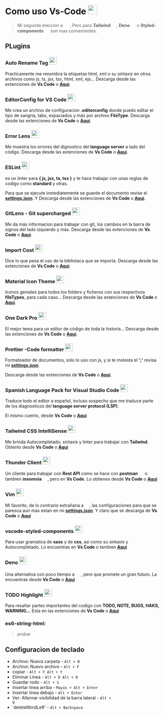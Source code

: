# Como uso Vs-Code <img style="height: 30px" src="../assets/visual-studio-code-icon.png">

> Mi segunda eleccion a <img style="height: 15px" src="../assets/Nvim-complete.png">
> , Pero para **Tailwind** <img style="height: 15px" src="../assets/tailwind-css-icon.png">,
> **Deno** <img style="height: 15px" src="../assets/deno.png"> o
> **Styled-components** <img style="height: 15px" src="../assets/styled-icon.png"> son mas convenientes.

## PLugins

### Auto Rename Tag <img style="height: 25px" src="../assets/icon-auto-rename-tag.png">

Practicamente me renombra la etiquetas html, xml o su sintaxis en otros archivos como js, ts, jsx, tsx, html, xml, ejs...
Descarga desde las extenciones de **Vs Code** o [**Aqui**](https://marketplace.visualstudio.com/items?itemName=formulahendry.auto-rename-tag).

### EditorConfig for VS Code <img style="height: 25px" src="../assets/icon-editorconfig.png">

Me crea un archivo de configuracion **.editorconfig** donde puedo editar el tipo de sangria, tabs, espaciados y más por archivo **FileType**.
Descarga desde las extenciones de **Vs Code** o [**Aqui**](https://marketplace.visualstudio.com/items?itemName=EditorConfig.EditorConfig).

### Error Lens <img style="height: 25px" src="../assets/icon-error-lens.png">

Me muestra los errores del dignostico del **language server** a lado del código.
Descarga desde las extenciones de **Vs Code** o [**Aqui**](https://marketplace.visualstudio.com/items?itemName=usernamehw.errorlens).

### ESLint <img style="height: 25px" src="../assets/eslint-icon.png">

es un linter para **{ js, jsx, ts, tsx }** y te hace trabajar con unas reglas de codigo como **standard** y otras.

Para que se ejecute inmediatemente se guarde el documento revise el [**settings.json**](./settings.json).
Y Descarga desde las extenciones de **Vs Code** o [**Aqui**](https://marketplace.visualstudio.com/items?itemName=dbaeumer.vscode-eslint).

### GitLens - Git supercharged <img style="height: 25px" src="../assets/icon-git-lens.png">

Me da más informacion para trabajar con git, los cambios en la barra de signos del lado izquierdo y más.
Descarga desde las extenciones de **Vs Code** o [**Aqui**](https://marketplace.visualstudio.com/items?itemName=eamodio.gitlens).

### Import Cost <img style="height: 25px" src="../assets/icon-import-cost.png">

Dice lo que pesa el uso de la bibliotaca que se importa.
Descarga desde las extenciones de **Vs Code** o [**Aqui**](https://marketplace.visualstudio.com/items?itemName=wix.vscode-import-cost).

### Material Icon Theme <img style="height: 25px" src="../assets/icon-material-icon-theme.png">

Iconos geniales para todos los folders y ficheros con sus respectivos **fileTypes**, para cada caso...
Descarga desde las extenciones de **Vs Code** o [**Aqui**](https://marketplace.visualstudio.com/items?itemName=PKief.material-icon-theme).

### One Dark Pro <img style="height: 25px" src="../assets/icon-one-dark-pro.png">

El mejor tema para un editor de código de toda la historia...
Descarga desde las extenciones de **Vs Code** o [**Aqui**](https://marketplace.visualstudio.com/items?itemName=zhuangtongfa.Material-theme).

### Prettier -Code formatter <img style="height: 25px" src="../assets/icon-prettier.png">

Formateador de documentos, solo lo uso con js, y si te molesta el **';'** revisa mi [**settings.json**](./settings.json).

Descarga desde las extenciones de **Vs Code** o [**Aqui**](https://marketplace.visualstudio.com/items?itemName=esbenp.prettier-vscode).

### Spanish Language Pack for Visual Studio Code <img style="height: 25px" src="../assets/icon-spanish-language.png">

Traduce todo el editor a español, incluso sospecho que me traduce parte de los diagnosticos del **language server protocol (LSP)**.

El mismo cuento, desde **Vs Code** o [**Aqui**](https://marketplace.visualstudio.com/items?itemName=MS-CEINTL.vscode-language-pack-es)

### Tailwind CSS IntelliSense <img style="height: 25px" src="../assets/tailwind-css-icon.png">

Me brinda Autocompletado, sintaxis y linter para trabajar con **Tailwind**.
Obtenlo desde **Vs Code** o [**Aqui**](https://marketplace.visualstudio.com/items?itemName=bradlc.vscode-tailwindcss)

### Thunder Client <img style="height: 25px" src="../assets/icon-thunder-client.png">

Un cliente para trabajar con **Rest API** como se hace con **postman** <img style="height: 15px" src="../assets/postman-icon.png"> o tambien **insomnia** <img style="height: 15px" src="../assets/icon-insomnia.png">, pero en **Vs Code**.
Lo obtienes desde **Vs Code** o [**Aqui**](https://marketplace.visualstudio.com/items?itemName=rangav.vscode-thunder-client)

### Vim <img style="height: 25px" src="../assets/icon-vs-code-vim.png">

Mi favorito, de lo contrario extrañaria a <img style="height: 15px" src="../assets/Nvim-complete.png">, las configuraciones para que se paresca aun mas estan en mi [**settings.json**](./settings.json).
Y claro que se descarga de **Vs Code** o [**Aqui**](https://marketplace.visualstudio.com/items?itemName=vscodevim.vim)

### vscode-styled-components <img style="height: 25px" src="../assets/styled-icon.png">

Para usar gramatica de **sass** y de **css**, asi como su sintaxis y Autocompletado. Lo encuentras en **Vs Code** o tambien [**Aqui**](https://marketplace.visualstudio.com/items?itemName=styled-components.vscode-styled-components)

### Deno <img style="height: 25px" src="../assets/deno.png">

Una alternativa con poco tiempo a <img style="height: 17px" src="../assets/nodejs.png">, pero que promete un gran futuro.
La encuentras desde **Vs Code** o [**Aqui**](https://marketplace.visualstudio.com/items?itemName=denoland.vscode-deno)

### TODO Highlight <img style="height: 25px" src="../assets/icon-todo-ihghlight.png">

Para resaltar partes importantes del codigo con **TODO, NOTE, BUGS, HAKS, WARNING...**
Esta en las extenciones de **Vs Code** o [**Aqui**](https://marketplace.visualstudio.com/items?itemName=wayou.vscode-todo-highlight)

### es6-string-html:

> probar

## Configuracion de teclado

- Archivo: Nueva carpeta - <code>Alt + B</code>
- Archivo: Nuevo archivo - <code>Alt + F</code>
- copiar - <code>Alt + Y Alt + Y</code>
- Eliminar Línea - <code>Alt + D Alt + D</code>
- Guardar rodo - <code>Alt + S</code>
- Insertar línea arriba - <code>Mayús + Alt + Enter</code>
- Insertar línea debajo - <code>Alt + Enter</code>
- Ver: Alternar visibilidad de la barra lateral - <code>Alt + Q</code>
- 'deleteWordLeft' - <code>Alt + Backspace</code>
